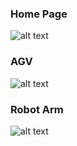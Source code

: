
### Home Page
![alt text](https://github.com/cepdnaclk/e16-3yp-smart-pharmaceutical-warehousing/blob/main/Operator%20Interface/images/User%20Experience%20Enhancement/Home_Page.png)

### AGV
![alt text](https://github.com/cepdnaclk/e16-3yp-smart-pharmaceutical-warehousing/blob/main/Operator%20Interface/images/User%20Experience%20Enhancement/AGV.png)

### Robot Arm 
![alt text](https://github.com/cepdnaclk/e16-3yp-smart-pharmaceutical-warehousing/blob/main/Operator%20Interface/images/User%20Experience%20Enhancement/ROBOT%20ARM.png)

